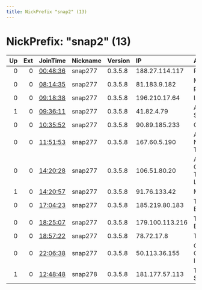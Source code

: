 ```yaml
---
title: NickPrefix "snap2" (13)
---
```


# NickPrefix: "snap2" (13)

|   Up |   Ext | JoinTime                                                                                            | Nickname   | Version   | IP              | AS                                       | CC   |   ORp |   Dirp | OS    | Contact   |   eFamMembers |
|-----:|------:|:----------------------------------------------------------------------------------------------------|:-----------|:----------|:----------------|:-----------------------------------------|:-----|------:|-------:|:------|:----------|--------------:|
|    0 |     0 | [00:48:36](https://metrics.torproject.org/rs.html#details/CBC63D65E8CB13D95DDACC152B43BBB354EE0DB6) | snap277    | 0.3.5.8   | 188.27.114.117  | RCS &amp; RDS                            | ro   | 33835 |      0 | Linux | None      |             1 |
|    0 |     0 | [08:14:35](https://metrics.torproject.org/rs.html#details/B607627984CA5830C699D87A0B3149EC6AAB611C) | snap277    | 0.3.5.8   | 81.183.9.182    | Magyar Telekom plc.                      | hu   | 35011 |      0 | Linux | None      |             1 |
|    0 |     0 | [09:18:38](https://metrics.torproject.org/rs.html#details/F4012AF951DAE3AC35C0808519A21A8D15EED4BD) | snap277    | 0.3.5.8   | 196.210.17.64   | IS                                       | za   | 35737 |      0 | Linux | None      |             1 |
|    1 |     0 | [09:36:11](https://metrics.torproject.org/rs.html#details/1F216D9C4F8377B2387957752BEC55F8E96C60AF) | snap277    | 0.3.5.8   | 41.82.4.79      | Autonomous System                        | sn   | 35317 |      0 | Linux | None      |             1 |
|    0 |     0 | [10:35:52](https://metrics.torproject.org/rs.html#details/A45A17C193FD0DEC2012546C06E400A50AE76A38) | snap277    | 0.3.5.8   | 90.89.185.233   | Orange                                   | fr   | 42333 |      0 | Linux | None      |             1 |
|    0 |     0 | [11:51:53](https://metrics.torproject.org/rs.html#details/37E991B7A12ECD00F590C1FB4212D37C0D57F264) | snap277    | 0.3.5.8   | 167.60.5.190    | Administracion Nacional de Telecomunicac | uy   | 35703 |      0 | Linux | None      |             1 |
|    0 |     0 | [14:20:28](https://metrics.torproject.org/rs.html#details/FAE6A044625593575184424FF19D4EE1054BB8F6) | snap277    | 0.3.5.8   | 106.51.80.20    | Atria Convergence Technologies Pvt. Ltd. | in   | 33127 |      0 | Linux | None      |             1 |
|    1 |     0 | [14:20:57](https://metrics.torproject.org/rs.html#details/252236BAA710C389A53BF903A0DD2863FDB92FBA) | snap277    | 0.3.5.8   | 91.76.133.42    | MTS PJSC                                 | ru   | 34945 |      0 | Linux | None      |             1 |
|    0 |     0 | [17:04:23](https://metrics.torproject.org/rs.html#details/757ECACD6CDCC76C09DEE5ED8E0562B7185ED054) | snap277    | 0.3.5.8   | 185.219.80.183  | TORAT Private Enterprise                 | nl   | 45149 |      0 | Linux | None      |             1 |
|    0 |     0 | [18:25:07](https://metrics.torproject.org/rs.html#details/092CE1218E479300170E163399DDCCB2639E76BA) | snap277    | 0.3.5.8   | 179.100.113.216 | TELEFu00D4NICA BRASIL S.A                | br   | 40279 |      0 | Linux | None      |             1 |
|    0 |     0 | [18:57:22](https://metrics.torproject.org/rs.html#details/7320A0F34403BEBE86BFF96F0E5C31C0590CBD2A) | snap277    | 0.3.5.8   | 78.72.17.8      | Telia Company AB                         | se   | 40025 |      0 | Linux | None      |             1 |
|    0 |     0 | [22:06:38](https://metrics.torproject.org/rs.html#details/59778C94D08AA11BF35267A90D54AB89A08BC54F) | snap277    | 0.3.5.8   | 50.113.36.155   | Charter Communications Inc               | us   | 43095 |      0 | Linux | None      |             1 |
|    1 |     0 | [12:48:48](https://metrics.torproject.org/rs.html#details/5E160D93D941490A2721C478EBDC2BD541FF574F) | snap278    | 0.3.5.8   | 181.177.57.113  | TELESISTEMA S.R.L.                       | ar   | 36119 |      0 | Linux | None      |             1 |
